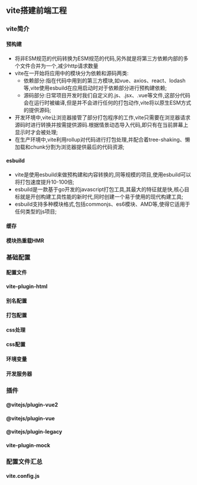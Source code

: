 ## vite搭建前端工程

### vite简介

#### 预构建

- 将非ESM规范的代码转换为ESM规范的代码,另外就是将第三方依赖内部的多个文件合并为一个,减少http请求数量
- vite在一开始将应用中的模块分为依赖和源码两类:
  - 依赖部分:指在代码中用到的第三方模块,如vue、axios、react、lodash等,vite使用esbuild在应用启动时对于依赖部分进行预构建依赖;
  - 源码部分:日常项目开发时我们自定义的.js、.jsx、.vue等文件,这部分代码会在运行时被编译,但是并不会进行任何的打包动作,vite将以原生ESM方式的提供源码;
- 开发环境中,vite让浏览器接管了部分打包程序的工作,vite只需要在浏览器请求源码时进行转换并按需提供源码.根据情景动态导入代码,即只有在当前屏幕上显示时才会被处理;
- 在生产环境中,vite利用rollup对代码进行打包处理,并配合着tree-shaking、懒加载和chunk分割为浏览器提供最后的代码资源;

#### esbuild

- vite是使用esbuild来做预构建和内容转换的,同等规模的项目,使用esbuild可以将打包速度提升10-100倍;
- esbuild是一款基于go开发的javascript打包工具,其最大的特征就是快,核心目标就是开创构建工具性能的新时代,同时创建一个易于使用的现代构建工具;
- esbuild支持多种模块格式,包括commonjs、es6模块、AMD等,使得它适用于任何类型的js项目;

#### 缓存

#### 模块热重载HMR

### 基础配置

#### 配置文件

#### vite-plugin-html

#### 别名配置

#### 打包配置

#### css处理

#### css配置

#### 环境变量

#### 开发服务器

### 插件

#### @vitejs/plugin-vue2

#### @vitejs/plugin-vue

#### @vitejs/plugin-legacy

#### vite-plugin-mock

### 配置文件汇总

#### vite.config.js
